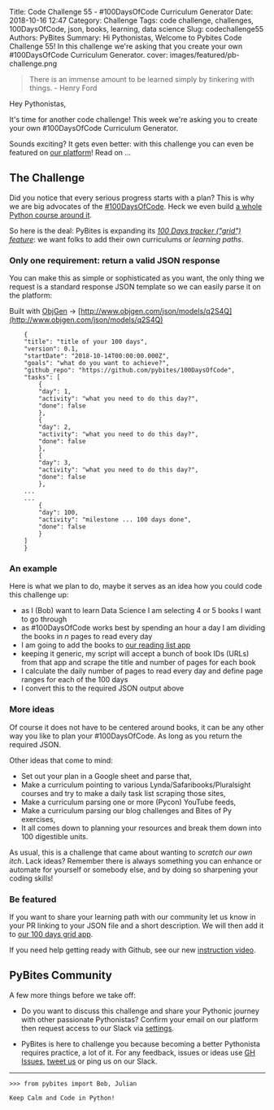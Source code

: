 Title: Code Challenge 55 - #100DaysOfCode Curriculum Generator
Date: 2018-10-16 12:47
Category: Challenge
Tags: code challenge, challenges, 100DaysOfCode, json, books, learning, data science
Slug: codechallenge55
Authors: PyBites
Summary: Hi Pythonistas, Welcome to Pybites Code Challenge 55! In this challenge we're asking that you create your own #100DaysOfCode Curriculum Generator.
cover: images/featured/pb-challenge.png

> There is an immense amount to be learned simply by tinkering with things. - Henry Ford

Hey Pythonistas,

It's time for another code challenge! This week we're asking you to create your own #100DaysOfCode Curriculum Generator.

Sounds exciting? It gets even better: with this challenge you can even be featured on [our platform](https://codechalleng.es/)! Read on ...

## The Challenge

Did you notice that every serious progress starts with a plan? This is why we are big advocates of the [#100DaysOfCode](https://www.100daysofcode.com). Heck we even build [a whole Python course around it](https://talkpython.fm/100days?utm_source=pybites).

So here is the deal: PyBites is expanding its _[100 Days tracker ("grid") feature](https://codechalleng.es/100days)_: we want folks to add their own curriculums or _learning paths_.

### Only one requirement: return a valid JSON response

You can make this as simple or sophisticated as you want, the only thing we request is a standard response JSON template so we can easily parse it on the platform:

Built with [ObjGen](http://www.objgen.com) -> [http://www.objgen.com/json/models/q2S4Q](http://www.objgen.com/json/models/q2S4Q)

		{
		"title": "title of your 100 days",
		"version": 0.1,
		"startDate": "2018-10-14T00:00:00.000Z",
		"goals": "what do you want to achieve?",
		"github_repo": "https://github.com/pybites/100DaysOfCode",
		"tasks": [
			{
			"day": 1,
			"activity": "what you need to do this day?",
			"done": false
			},
			{
			"day": 2,
			"activity": "what you need to do this day?",
			"done": false
			},
			{
			"day": 3,
			"activity": "what you need to do this day?",
			"done": false
			},
		...
		...
			{
			"day": 100,
			"activity": "milestone ... 100 days done",
			"done": false
			}
		]
		}

### An example

Here is what we plan to do, maybe it serves as an idea how you could code this challenge up:

* as I (Bob) want to learn Data Science I am selecting 4 or 5 books I want to go through
* as #100DaysOfCode works best by spending an hour a day I am dividing the books in _n_ pages to read every day
* I am going to add the books to [our reading list app](http://pbreadinglist.herokuapp.com)
* keeping it generic, my script will accept a bunch of book IDs (URLs) from that app and scrape the title and number of pages for each book
* I calculate the daily number of pages to read every day and define page ranges for each of the 100 days
* I convert this to the required JSON output above

### More ideas

Of course it does not have to be centered around books, it can be any other way you like to plan your #100DaysOfCode. As long as you return the required JSON. 

Other ideas that come to mind: 

* Set out your plan in a Google sheet and parse that,
* Make a curriculum pointing to various Lynda/Safaribooks/Pluralsight courses and try to make a daily task list scraping those sites,
* Make a curriculum parsing one or more (Pycon) YouTube feeds,
* Make a curriculum parsing our blog challenges and Bites of Py exercises,
* It all comes down to planning your resources and break them down into 100 digestible units. 

As usual, this is a challenge that came about wanting to _scratch our own itch_. Lack ideas? Remember there is always something you can enhance or automate for yourself or somebody else, and by doing so sharpening your coding skills!  

### Be featured

If you want to share your learning path with our community let us know in your PR linking to your JSON file and a short description. We will then add it to [our 100 days grid app](https://codechalleng.es/100days/). 

If you need help getting ready with Github, see our new [instruction video](https://youtu.be/vJsyLSZxqVw).
<br>

## PyBites Community

A few more things before we take off:

* Do you want to discuss this challenge and share your Pythonic journey with other passionate Pythonistas? Confirm your email on our platform then request access to our Slack via [settings](https://codechalleng.es/settings/).

* PyBites is here to challenge you because becoming a better Pythonista requires practice, a lot of it. For any feedback, issues or ideas use [GH Issues](https://github.com/pybites/challenges/issues), [tweet us](https://twitter.com/pybites) or ping us on our Slack.

---

	>>> from pybites import Bob, Julian

	Keep Calm and Code in Python!
